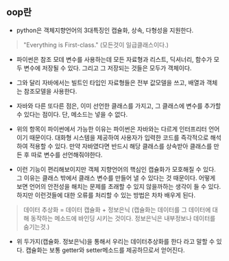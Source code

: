 ## oop란

* python은 객체지향언어의 3대특징인 캡슐화, 상속, 다형성을 지원한다. 

> "Everything is First-class." (모든것이 일급클래스이다.)

* 파이썬은 참조 모데 변수를 사용하는데 모든 자료형과 리스트, 딕셔너리, 함수가 모두 변수에 저장될 수 있다. 
그리고 그 저장되는 것들은 모두가 객체이다.

* 그와 달리 자바에서는 빌트인 타입인 자료형들은 전부 값모델을 쓰고, 배열과 객체는 참조모델을 사용한다. 

* 자바와 다른 또다른 점은, 이미 선언한 클래스를 가지고, 그 클래스에 변수를 추가할 수 있다는 점이다. 단, 메소드는 넣을 수 없다. 

* 위의 항목이 파이썬에서 가능한 이유는 파이썬은 자바와는 다르게 인터프리터 언어이기 때문이다. 대화형 시스템을 제공하여 사용자가 입력한 코드를 즉각적으로 해석하여 적용할 수 있다. 
만약 자바였다면 반드시 해당 클래스를 상속받아 클래스를 만든 후 따로 변수를 선언해줘야한다. 

* 이런 기능이 편리해보이지만 객체 지향언어의 핵심인 캡슐화가 모호해질 수 있다. 그 이유는 클래스 밖에서 클래스 변수를 만들어 낼 수 있다는 것 때문이다. 어떻게 보면 언어의 안전성을 해치는 문제를 초래할 수 있지 않을까하는 생각이 들 수 있다. 하지만 이런것들에 대한 오류를 처리할 수 있는 방법은 차차 배우게 된다. 

> 데이터 추상화 = 데이터 캡슐화 + 정보은닉
(캡슐화는 데이터를 그 데이터에 대해 동작하는 메소드에 바인딩 시키는 것이다. 정보은닉은 내부정보나 데이터를 숨기는것.)

* 위 두가지(캡슐화. 정보은닉)을 통해서 우리는 데이터추상화를 한다 라고 말할 수 있다. 캡슐화는 보통 getter와 setter메소드를 제공하므로서 얻어진다. 


